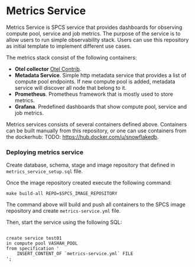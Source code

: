 # Metrics Service

Metrics Service is SPCS service that provides dashboards for observing compute pool, service and job metrics.
The purpose of the service is to allow users to run simple observability stack. Users
can use this repository as initial template to implement different use cases.

The metrics stack consist of the following containers:
* **Otel collector** [Otel Contrib](https://github.com/open-telemetry/opentelemetry-collector-contrib).
* **Metadata Service**. Simple http metadata service that provides a list of compute pool endpoints. 
If new compute pool is added, metadata service will discover all node that belong to it.
* **Prometheus**. Prometheus framework that is mostly used to store metrics.
* **Grafana**. Predefined dashboards that show compute pool, service and job metrics. 

Metrics services consists of several containers defined above.
Containers can be built manually from this repository, or one can use
containers from the dockerhub: TODO: https://hub.docker.com/u/snowflakedb.

### Deploying metrics service

Create database, schema, stage and image repository that defined in
`metrics_service_setup.sql` file.

Once the image repository created execute the following command:

```commandline
make build-all REPO=$SPCS_IMAGE_REPOSITORY
```

The command above will build and push all containers to the SPCS image repository
and create `metrics-service.yml` file.

Then, start the service using the following SQL:
```commandline

create service test01
in compute pool VASHAH_POOL
from specification '
    INSERT_CONTENT_OF `metrics-service.yml` FILE
';

```
